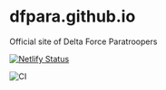 # dfpara.github.io
Official site of Delta Force Paratroopers

[![Netlify Status](https://api.netlify.com/api/v1/badges/92a4fc7a-7ca6-4f79-9f6a-beded2a59f2d/deploy-status)](https://app.netlify.com/sites/dfpara/deploys)

![CI](https://github.com/DFpara/dfpara.github.io/workflows/CI/badge.svg?branch=master)
